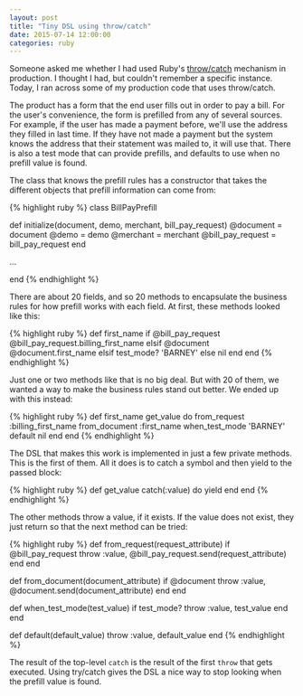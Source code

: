 ```yaml
---
layout: post
title: "Tiny DSL using throw/catch"
date: 2015-07-14 12:00:00
categories: ruby
---
```


Someone asked me whether I had used Ruby's [throw/catch][1] mechanism
in production.  I thought I had, but couldn't remember a specific
instance.  Today, I ran across some of my production code that uses
throw/catch.

The product has a form that the end user fills out in order to pay a
bill.  For the user's convenience, the form is prefilled from any of
several sources.  For example, if the user has made a payment before,
we'll use the address they filled in last time.  If they have not made
a payment but the system knows the address that their statement was
mailed to, it will use that.  There is also a test mode that can
provide prefills, and defaults to use when no prefill value is found.

The class that knows the prefill rules has a constructor that takes
the different objects that prefill information can come from:

{% highlight ruby %}
class BillPayPrefill

  def initialize(document, demo, merchant, bill_pay_request)
    @document = document
    @demo = demo
    @merchant = merchant
    @bill_pay_request = bill_pay_request
  end

  ...

end
{% endhighlight %}

There are about 20 fields, and so 20 methods to encapsulate the
business rules for how prefill works with each field.  At first, these
methods looked like this:

{% highlight ruby %}
  def first_name
    if @bill_pay_request
      @bill_pay_request.billing_first_name
    elsif @document
      @document.first_name
    elsif test_mode?
      'BARNEY'
    else
      nil
    end
  end
{% endhighlight %}

Just one or two methods like that is no big deal.  But with 20 of
them, we wanted a way to make the business rules stand out better.  We
ended up with this instead:

{% highlight ruby %}
  def first_name
    get_value do
      from_request :billing_first_name
      from_document :first_name
      when_test_mode 'BARNEY'
      default nil
    end
  end
{% endhighlight %}

The DSL that makes this work is implemented in just a few private
methods.  This is the first of them.  All it does is to catch a symbol
and then yield to the passed block:

{% highlight ruby %}
  def get_value
    catch(:value) do
      yield
    end
  end
{% endhighlight %}

The other methods throw a value, if it exists.  If the value does not
exist, they just return so that the next method can be tried:

{% highlight ruby %}
  def from_request(request_attribute)
    if @bill_pay_request
      throw :value, @bill_pay_request.send(request_attribute)
    end
  end

  def from_document(document_attribute)
    if @document
      throw :value, @document.send(document_attribute)
    end
  end

  def when_test_mode(test_value)
    if test_mode?
      throw :value, test_value
    end
  end

  def default(default_value)
    throw :value, default_value
  end
{% endhighlight %}

The result of the top-level `catch` is the result of the first `throw`
that gets executed.  Using try/catch gives the DSL a nice way to stop
looking when the prefill value is found.

[1]: http://rubylearning.com/blog/2011/07/12/throw-catch-raise-rescue--im-so-confused/
